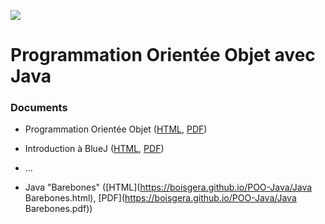 ![](https://api.travis-ci.org/boisgera/POO-Java.svg?branch=master)

Programmation Orientée Objet avec Java
================================================================================

### Documents

  - Programmation Orientée Objet ([HTML](https://boisgera.github.io/POO-Java/POO.html), 
    [PDF](https://boisgera.github.io/POO-Java/POO.pdf))

  - Introduction à BlueJ ([HTML](https://boisgera.github.io/POO-Java/BlueJ.html), 
    [PDF](https://boisgera.github.io/POO-Java/BlueJ.pdf))

  - ...

  - Java "Barebones" ([HTML](https://boisgera.github.io/POO-Java/Java Barebones.html), 
    [PDF](https://boisgera.github.io/POO-Java/Java Barebones.pdf))